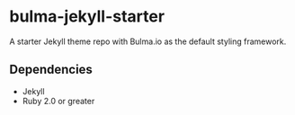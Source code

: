 # bulma-jekyll-starter
A starter Jekyll theme repo with Bulma.io as the default styling framework.

## Dependencies

* Jekyll
* Ruby 2.0 or greater
